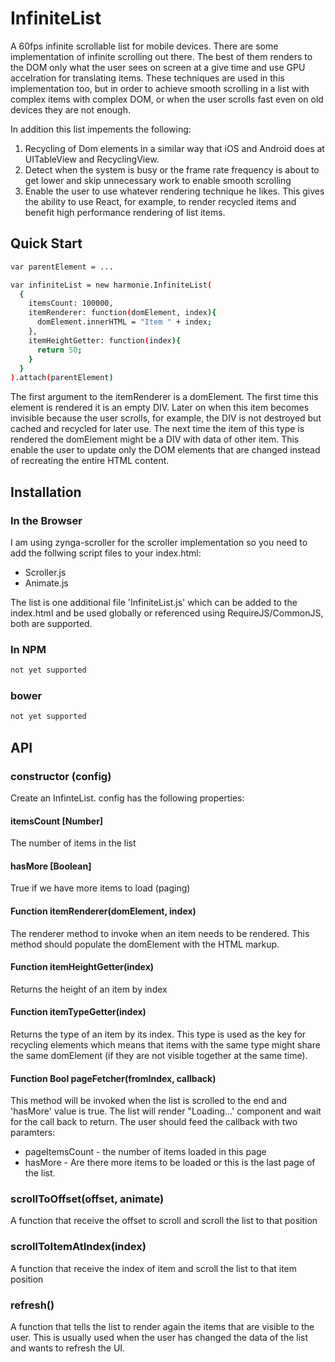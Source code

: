 # InfiniteList

A 60fps infinite scrollable list for mobile devices.
There are some implementation of infinite scrolling out there.
The best of them renders to the DOM only what the user sees on screen at a give time and use GPU accelration for translating items.
These techniques are used in this implementation too, but in order to achieve smooth scrolling in a list with complex items with complex DOM, or when the user scrolls fast even on old devices they are not enough.

In addition this list impements the following:
1. Recycling of Dom elements in a similar way that iOS and Android does at UITableView and RecyclingView.
2. Detect when the system is busy or the frame rate frequency is about to get lower and skip unnecessary work to enable smooth scrolling
3. Enable the user to use whatever rendering technique he likes. This gives the ability to use React, for example, to render recycled items and benefit high performance rendering of list items.

## Quick Start

```bash
var parentElement = ...

var infiniteList = new harmonie.InfiniteList(
  {
    itemsCount: 100000,
    itemRenderer: function(domElement, index){
      domElement.innerHTML = "Item " + index;
    },
    itemHeightGetter: function(index){
      return 50;
    }
  }
).attach(parentElement)
```

The first argument to the itemRenderer is a domElement. The first time this element is rendered it is an empty DIV.
Later on when this item becomes invisible because the user scrolls, for example, the DIV is not destroyed but cached and recycled for later use.
The next time the item of this type is rendered the domElement might be a DIV with data of other item. This enable the user to update only the DOM elements that are changed instead of recreating the entire HTML content.

## Installation

### In the Browser
I am using zynga-scroller for the scroller implementation so you need to add the follwing script files to your index.html:
* Scroller.js
* Animate.js

The list is one additional file 'InfiniteList.js' which can be added to the index.html and be used globally or referenced using RequireJS/CommonJS, both are supported.

### In NPM
```bash
not yet supported
```
### bower
```bash
not yet supported
```

## API

### constructor (config)

Create an InfinteList. 
config has the following properties:

#### itemsCount [Number]
The number of items in the list

#### hasMore [Boolean]
True if we have more items to load (paging)

#### Function itemRenderer(domElement, index) 
The renderer method to invoke when an item needs to be rendered. This method should populate the domElement with the HTML markup.

#### Function itemHeightGetter(index)
Returns the height of an item by index

#### Function itemTypeGetter(index) 
Returns the type of an item by its index. This type is used as the key for recycling elements which means that items with the same type might share the same domElement (if they are not visible together at the same time).

#### Function Bool pageFetcher(fromIndex, callback)
This method will be invoked when the list is scrolled to the end and 'hasMore' value is true.
The list will render "Loading...' component and wait for the call back to return.
The user should feed the callback with two paramters:
* pageItemsCount - the number of items loaded in this page
* hasMore - Are there more items to be loaded or this is the last page of the list.

### scrollToOffset(offset, animate)

A function that receive the offset to scroll and scroll the list to that position

### scrollToItemAtIndex(index)

A function that receive the index of item and scroll the list to that item position

### refresh()

A function that tells the list to render again the items that are visible to the user.
This is usually used when the user has changed the data of the list and wants to refresh the UI.

